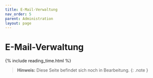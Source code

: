 ```yaml
---
title: E-Mail-Verwaltung
nav_order: 5
parent: Administration
layout: page
---
```


# E-Mail-Verwaltung
{% include reading_time.html %}

> **Hinweis:** Diese Seite befindet sich noch in Bearbeitung.
{: .note }
